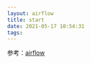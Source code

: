```yaml
---
layout: airflow
title: start
date: 2021-05-17 10:54:31
tags:
---
```


参考：[airflow](https://airflow.apache.org/)
